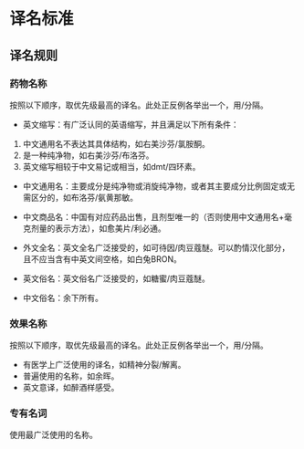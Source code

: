 # 译名标准

## 译名规则

### 药物名称

按照以下顺序，取优先级最高的译名。此处正反例各举出一个，用/分隔。

- 英文缩写：有广泛认同的英语缩写，并且满足以下所有条件：
1. 中文通用名不表达其具体结构，如右美沙芬/氯胺酮。
2. 是一种纯净物，如右美沙芬/布洛芬。
3. 英文缩写相较于中文易记或相当，如dmt/四环素。

- 中文通用名：主要成分是纯净物或消旋纯净物，或者其主要成分比例固定或无需区分的，如布洛芬/氨黄那敏。

- 中文商品名：中国有对应药品出售，且剂型唯一的（否则使用中文通用名+毫克剂量的表示方法），如愈美片/利必通。

- 外文全名：英文全名广泛接受的，如可待因/肉豆蔻醚。可以酌情汉化部分，且不应当含有中英文间空格，如白兔BRON。

- 英文俗名：英文俗名广泛接受的，如糖蜜/肉豆蔻醚。

- 中文俗名：余下所有。

### 效果名称

按照以下顺序，取优先级最高的译名。此处正反例各举出一个，用/分隔。

- 有医学上广泛使用的译名，如精神分裂/解离。
- 普遍使用的名称，如余晖。
- 英文意译，如醉酒样感受。

### 专有名词

使用最广泛使用的名称。